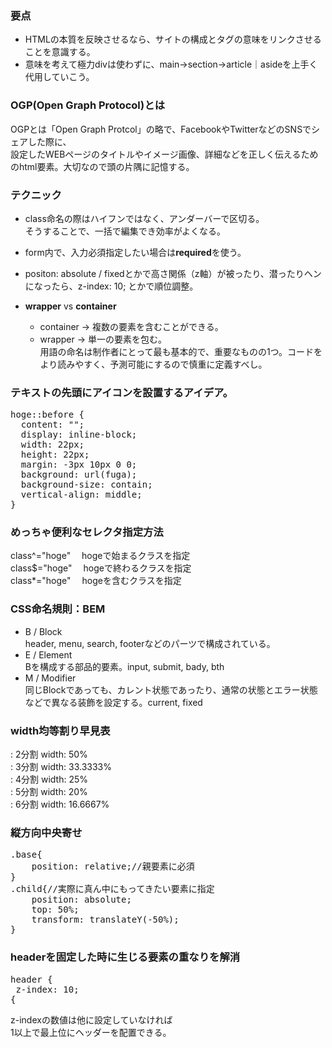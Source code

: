 ### 要点  
- HTMLの本質を反映させるなら、サイトの構成とタグの意味をリンクさせることを意識する。  
- 意味を考えて極力divは使わずに、main→section→article｜asideを上手く代用していこう。
  
### OGP(Open Graph Protocol)とは  
OGPとは「Open Graph Protcol」の略で、FacebookやTwitterなどのSNSでシェアした際に、  
設定したWEBページのタイトルやイメージ画像、詳細などを正しく伝えるためのhtml要素。大切なので頭の片隅に記憶する。
  
### テクニック
- class命名の際はハイフンではなく、アンダーバーで区切る。  
そうすることで、一括で編集でき効率がよくなる。
  
- form内で、入力必須指定したい場合は**required**を使う。
  
- positon: absolute / fixedとかで高さ関係（z軸）が被ったり、潜ったりヘンになったら、z-index: 10; とかで順位調整。
  
- **wrapper** vs **container**  
  - container → 複数の要素を含むことができる。  
  - wrapper   → 単一の要素を包む。  
用語の命名は制作者にとって最も基本的で、重要なものの1つ。コードをより読みやすく、予測可能にするので慎重に定義すべし。
  
### テキストの先頭にアイコンを設置するアイデア。
<pre>
hoge::before {
  content: "";
  display: inline-block;
  width: 22px;
  height: 22px;
  margin: -3px 10px 0 0;
  background: url(fuga);
  background-size: contain;
  vertical-align: middle;
}
</pre>
  
### めっちゃ便利なセレクタ指定方法  
class^="hoge" 　hogeで始まるクラスを指定  
class$="hoge"　 hogeで終わるクラスを指定  
class*="hoge"　 hogeを含むクラスを指定  
  
### CSS命名規則：BEM  
- B /  Block  
header, menu, search, footerなどのパーツで構成されている。  
- E /  Element  
Bを構成する部品的要素。input, submit, bady, bth  
- M / Modifier  
同じBlockであっても、カレント状態であったり、通常の状態とエラー状態などで異なる装飾を設定する。current, fixed  
  
### width均等割り早見表  
: 2分割 width: 50%  
: 3分割 width: 33.3333%  
: 4分割 width: 25%  
: 5分割 width: 20%  
: 6分割 width: 16.6667%  
  
### 縦方向中央寄せ
<pre>
.base{
	position: relative;//親要素に必須
}
.child{//実際に真ん中にもってきたい要素に指定
	position: absolute;
	top: 50%;
	transform: translateY(-50%);
}
</pre>  

### headerを固定した時に生じる要素の重なりを解消  
<pre>
header {
 z-index: 10;  
{ 
</pre>  

z-indexの数値は他に設定していなければ  
1以上で最上位にヘッダーを配置できる。
